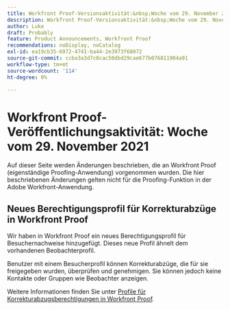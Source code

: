 ```yaml
---
title: Workfront Proof-Versionsaktivität:&nbsp;Woche vom 29. November 2021
description: Workfront Proof-Versionsaktivität:&nbsp;Woche vom 29. November 2021
author: Luke
draft: Probably
feature: Product Announcements, Workfront Proof
recommendations: noDisplay, noCatalog
exl-id: ea19cb35-6972-4741-ba44-2e3973f68072
source-git-commit: ccba3a3d7c0cac50dbd29cae677b076811904a91
workflow-type: tm+mt
source-wordcount: '114'
ht-degree: 0%

---
```


# Workfront Proof-Veröffentlichungsaktivität: Woche vom 29. November 2021

Auf dieser Seite werden Änderungen beschrieben, die an Workfront Proof (eigenständige Proofing-Anwendung) vorgenommen wurden. Die hier beschriebenen Änderungen gelten nicht für die Proofing-Funktion in der Adobe Workfront-Anwendung.

## Neues Berechtigungsprofil für Korrekturabzüge in Workfront Proof

Wir haben in Workfront Proof ein neues Berechtigungsprofil für Besuchernachweise hinzugefügt. Dieses neue Profil ähnelt dem vorhandenen Beobachterprofil.

Benutzer mit einem Besucherprofil können Korrekturabzüge, die für sie freigegeben wurden, überprüfen und genehmigen. Sie können jedoch keine Kontakte oder Gruppen wie Beobachter anzeigen.

Weitere Informationen finden Sie unter [Profile für Korrekturabzugsberechtigungen in Workfront Proof](../../../workfront-proof/wp-acct-admin/account-settings/proof-perm-profiles-in-wp.md).
